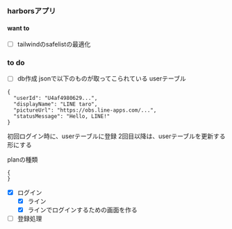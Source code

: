 ### harborsアプリ

#### want to 
- [ ] tailwindのsafelistの最適化

### to do 
- [ ] db作成
jsonで以下のものが取ってこられている
userテーブル
```
{
  "userId": "U4af4980629...",
  "displayName": "LINE taro",
  "pictureUrl": "https://obs.line-apps.com/...",
  "statusMessage": "Hello, LINE!"
}
```
初回ログイン時に、userテーブルに登録
2回目以降は、userテーブルを更新する形にする

planの種類
```
{
}
```
- [x] ログイン
  - [x] ライン
  - [x] ラインでログインするための画面を作る

- [ ] 登録処理
